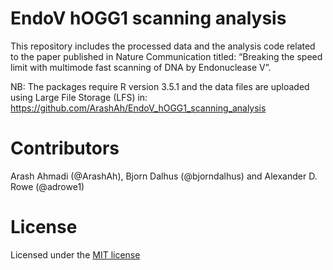 # EndoV hOGG1 scanning analysis
This repository includes the processed data and the analysis code related to the paper published in Nature Communication titled: “Breaking the speed limit with multimode fast scanning of DNA by Endonuclease V”.

NB: The packages require R version 3.5.1 and the data files are uploaded using Large File Storage (LFS) in:
https://github.com/ArashAh/EndoV_hOGG1_scanning_analysis 

# Contributors
Arash Ahmadi (@ArashAh), Bjorn Dalhus (@bjorndalhus) and Alexander D. Rowe (@adrowe1)

# License
Licensed under the [MIT license](LICENSE) 


 
